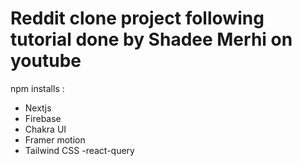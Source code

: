 # Reddit clone project following tutorial done by Shadee Merhi on youtube

npm installs :

- Nextjs
- Firebase
- Chakra UI
- Framer motion
- Tailwind CSS
  -react-query

<!-- Things that need fixing -->
<!-- something funky going on when i hover the menu items on the directory
 -->
